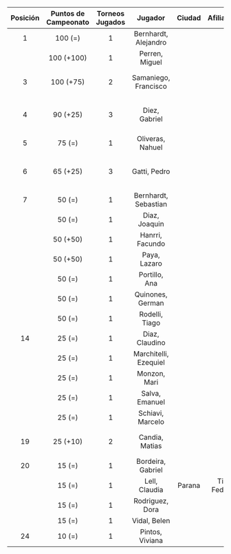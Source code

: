 |  Posición  |  Puntos de Campeonato  |  Torneos Jugados  |        Jugador        |  Ciudad  |  Afiliación  |         Puntos sumados         |
|:----------:|:----------------------:|:-----------------:|:---------------------:|:--------:|:------------:|:------------------------------:|
|     1      |        100 (=)         |         1         | Bernhardt, Alejandro  |          |              |           100 (T01)            |
|            |       100 (+100)       |         1         |    Perren, Miguel     |          |              |           100 (T04)            |
|     3      |       100 (+75)        |         2         | Samaniego, Francisco  |          |              |      75 (T04) + 25 (T03)       |
|     4      |        90 (+25)        |         3         |     Diez, Gabriel     |          |              | 50 (T01) + 25 (T04) + 15 (T03) |
|     5      |         75 (=)         |         1         |   Oliveras, Nahuel    |          |              |            75 (T01)            |
|     6      |        65 (+25)        |         3         |     Gatti, Pedro      |          |              | 25 (T04) + 25 (T01) + 15 (T03) |
|     7      |         50 (=)         |         1         | Bernhardt, Sebastian  |          |              |            50 (T01)            |
|            |         50 (=)         |         1         |     Diaz, Joaquin     |          |              |            50 (T03)            |
|            |        50 (+50)        |         1         |    Hanrri, Facundo    |          |              |            50 (T04)            |
|            |        50 (+50)        |         1         |     Paya, Lazaro      |          |              |            50 (T04)            |
|            |         50 (=)         |         1         |     Portillo, Ana     |          |              |            50 (T03)            |
|            |         50 (=)         |         1         |   Quinones, German    |          |              |            50 (T03)            |
|            |         50 (=)         |         1         |    Rodelli, Tiago     |          |              |            50 (T03)            |
|     14     |         25 (=)         |         1         |    Diaz, Claudino     |          |              |            25 (T01)            |
|            |         25 (=)         |         1         | Marchitelli, Ezequiel |          |              |            25 (T03)            |
|            |         25 (=)         |         1         |     Monzon, Mari      |          |              |            25 (T01)            |
|            |         25 (=)         |         1         |    Salva, Emanuel     |          |              |            25 (T03)            |
|            |         25 (=)         |         1         |   Schiavi, Marcelo    |          |              |            25 (T03)            |
|     19     |        25 (+10)        |         2         |    Candia, Matias     |          |              |      15 (T03) + 10 (T04)       |
|     20     |         15 (=)         |         1         |   Bordeira, Gabriel   |          |              |            15 (T03)            |
|            |         15 (=)         |         1         |     Lell, Claudia     |  Parana  | Tiro Federal |            15 (T03)            |
|            |         15 (=)         |         1         |    Rodriguez, Dora    |          |              |            15 (T03)            |
|            |         15 (=)         |         1         |     Vidal, Belen      |          |              |            15 (T03)            |
|     24     |         10 (=)         |         1         |    Pintos, Viviana    |          |              |            10 (T03)            |